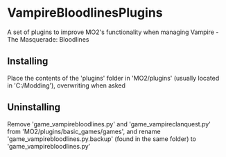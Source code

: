 # VampireBloodlinesPlugins
 A set of plugins to improve MO2's functionality when managing Vampire - The Masquerade: Bloodlines

## Installing
 Place the contents of the 'plugins' folder in 'MO2/plugins' (usually located in 'C:/Modding'), overwriting when asked

## Uninstalling
 Remove 'game_vampirebloodlines.py' and 'game_vampireclanquest.py' from 'MO2/plugins/basic_games/games', and rename 'game_vampirebloodlines.py.backup' (found in the same folder) to 'game_vampirebloodlines.py'